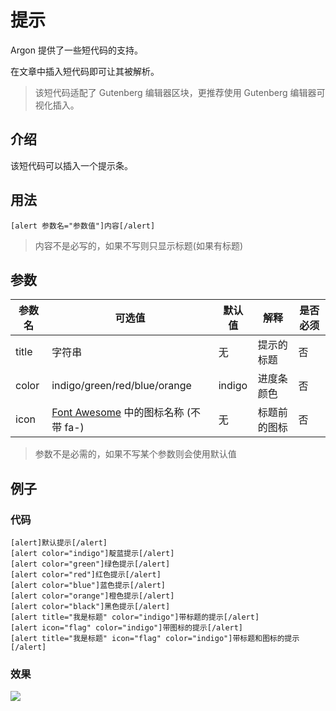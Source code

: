 # 提示

Argon 提供了一些短代码的支持。

在文章中插入短代码即可让其被解析。

> 该短代码适配了 Gutenberg 编辑器区块，更推荐使用 Gutenberg 编辑器可视化插入。

## 介绍

该短代码可以插入一个提示条。

## 用法

```
[alert 参数名="参数值"]内容[/alert]
```

>内容不是必写的，如果不写则只显示标题(如果有标题)

## 参数

| 参数名 | 可选值                                                       | 默认值 | 解释         | 是否必须 |
| ------ | ------------------------------------------------------------ | ------ | ------------ | -------- |
| title  | 字符串                                                       | 无     | 提示的标题   | 否       |
| color  | indigo/green/red/blue/orange                                 | indigo | 进度条颜色   | 否       |
| icon   | [Font Awesome](https://fontawesome.com/v4.7.0/icons/) 中的图标名称 (不带 fa-) | 无     | 标题前的图标 | 否       |

>参数不是必需的，如果不写某个参数则会使用默认值

## 例子

### 代码

```
[alert]默认提示[/alert]
[alert color="indigo"]靛蓝提示[/alert]
[alert color="green"]绿色提示[/alert]
[alert color="red"]红色提示[/alert]
[alert color="blue"]蓝色提示[/alert]
[alert color="orange"]橙色提示[/alert]
[alert color="black"]黑色提示[/alert]
[alert title="我是标题" color="indigo"]带标题的提示[/alert]
[alert icon="flag" color="indigo"]带图标的提示[/alert]
[alert title="我是标题" icon="flag" color="indigo"]带标题和图标的提示[/alert]
```

### 效果

![](/_media/shortcode-alert-example.png)

